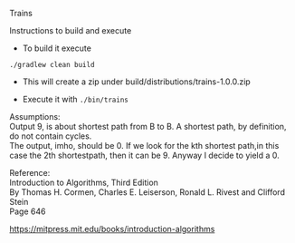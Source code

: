 Trains

Instructions to build and execute
- To build it execute
```
./gradlew clean build 
```
- This will create a zip under build/distributions/trains-1.0.0.zip

- Execute it with 
```./bin/trains```

Assumptions:  
Output 9, is about shortest path from B to B. A shortest path, by definition, do not contain cycles.  
The output, imho, should be 0. If we look for the kth shortest path,in this case the 2th shortestpath, then it can be 9. Anyway I decide to yield a 0.

Reference:  
Introduction to Algorithms, Third Edition  
By Thomas H. Cormen, Charles E. Leiserson, Ronald L. Rivest and Clifford Stein  
Page 646

https://mitpress.mit.edu/books/introduction-algorithms
